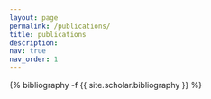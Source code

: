 ```yaml
---
layout: page
permalink: /publications/
title: publications
description: 
nav: true
nav_order: 1
---
```

<!-- _pages/publications.md -->
<div class="publications"> 

{% bibliography -f {{ site.scholar.bibliography }} %}

</div>
